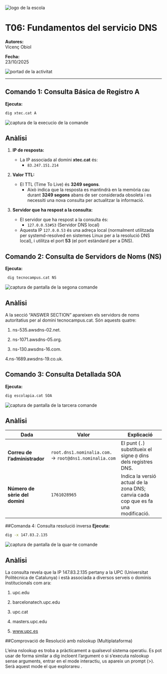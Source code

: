 
![logo de la escola](IMG/logopia.png)

# T06: Fundamentos del servicio DNS

**Autores:**  
Vicenç Obiol  

**Fecha:**  
23/10/2025  

![portad de la activitat](IMG/dnsimg1.png)

---

## Comando 1: Consulta Básica de Registro A

**Ejecuta:**  
```bash
dig xtec.cat A
```
![captura de la execucio de la comande](IMG/captura1.png)

## Anàlisi

1. **IP de resposta:**
   - La IP associada al domini **xtec.cat** és:
     - `83.247.151.214`

2. **Valor TTL:**
   - El TTL (Time To Live) és **3249 segons**.
     - Això indica que la resposta es mantindrà en la memòria cau durant **3249 segons** abans de ser considerada obsoleta i es necessiti una nova consulta per actualitzar la informació.

3. **Servidor que ha respost a la consulta:**
   - El servidor que ha respost a la consulta és:
     - `127.0.0.53#53` (Servidor DNS local)
   - Aquesta IP `127.0.0.53` és una adreça local (normalment utilitzada per systemd-resolved en sistemes Linux per a la resolució DNS local), i utilitza el port **53** (el port estàndard per a DNS).

## Comando 2: Consulta de Servidors de Noms (NS)
**Ejecuta:**  
```bash
 dig tecnocampus.cat NS

```
![captura de pantalla de la segona comande](IMG/captura2.png)

## Anàlisi
A la secció “ANSWER SECTION” apareixen els servidors de noms autoritatius per al domini tecnocampus.cat. Són aquests quatre:

1. ns-535.awsdns-02.net.

2. ns-1071.awsdns-05.org.

3. ns-130.awsdns-16.com.

4.ns-1689.awsdns-19.co.uk.

## Comando 3:  Consulta Detallada SOA
**Ejecuta:**  
```bash
dig escolapia.cat SOA
```
![captura de pantalla de la tarcera comande ](IMG/captura3.png)

## Anàlisi
| Dada                           | Valor                                                  | Explicació                                                                         |
| ------------------------------ | ------------------------------------------------------ | ---------------------------------------------------------------------------------- |
| **Correu de l’administrador**  | `root.dns1.nominalia.com.` → `root@dns1.nominalia.com` | El punt (`.`) substitueix el signe `@` dins dels registres DNS.                    |
| **Número de sèrie del domini** | `1761028965`                                           | Indica la versió actual de la zona DNS; canvia cada cop que es fa una modificació. |



##Comanda 4: Consulta resolució inversa
**Ejecuta:**  
```bash
dig -x 147.83.2.135
```

![captura de pantalla de la quar-te comande](IMG/catura4.png)

## Anàlisi
La consulta revela que la IP 147.83.2.135 pertany a la UPC (Universitat Politècnica de Catalunya) i està associada a diversos serveis o dominis institucionals com ara:

1. upc.edu

2. barcelonatech.upc.edu

3. upc.cat

4. masters.upc.edu

5. www.upc.es


##Comprovació de Resolució amb nslookup (Multiplataforma)

L’eina nslookup es troba a pràcticament a qualsevol sistema operatiu. Es pot usar de forma similar a dig incloent l’argument o si s’executa nslookup sense arguments, entrar en el mode interactiu, us apareix un prompt (>). Serà aquest mode el que explorareu . 
